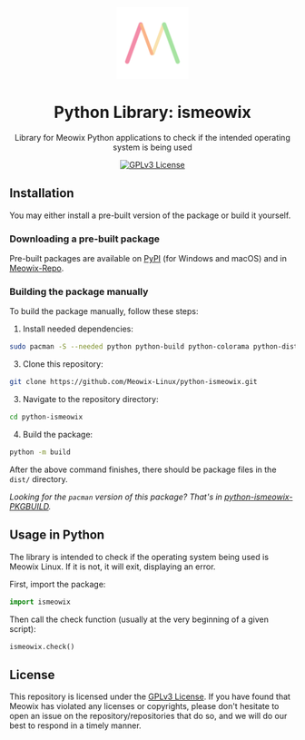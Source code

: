 <p align="center">
    <img src="https://github.com/Meowix-Linux/Meowix-ISO/blob/main/assets/meowix.svg?raw=true" width=25% height=25%>
</p>

<h1 align="center">Python Library: ismeowix</h1>

<p align="center">Library for Meowix Python applications to check if the intended operating system is being used</p>

<p align="center">
    <a href="https://www.gnu.org/licenses/gpl-3.0.en.html"><img alt="GPLv3 License" src="https://img.shields.io/badge/License-GPLv3-red.svg"></a>
</p>

## Installation

You may either install a pre-built version of the package or build it yourself.

### Downloading a pre-built package

Pre-built packages are available on [PyPI](https://pypi.org/project/ismeowix) (for Windows and macOS) and in [Meowix-Repo](https://github.com/Meowix-Linux/Meowix-Repo).

### Building the package manually

To build the package manually, follow these steps:

1. Install needed dependencies:

```bash
sudo pacman -S --needed python python-build python-colorama python-distro
```

3. Clone this repository:

```bash
git clone https://github.com/Meowix-Linux/python-ismeowix.git
```

3. Navigate to the repository directory:

```bash
cd python-ismeowix
```

4. Build the package:

```bash
python -m build
```

After the above command finishes, there should be package files in the `dist/` directory.

*Looking for the `pacman` version of this package? That's in [python-ismeowix-PKGBUILD](https://github.com/Meowix-Linux/python-ismeowix-PKGBUILD).*

## Usage in Python

The library is intended to check if the operating system being used is Meowix Linux. If it is not, it will exit, displaying an error.

First, import the package:

```python
import ismeowix
```

Then call the check function (usually at the very beginning of a given script):

```python
ismeowix.check()
```

## License

This repository is licensed under the [GPLv3 License](https://www.gnu.org/licenses/gpl-3.0.en.html). If you have found that Meowix has violated any licenses or copyrights, please don't hesitate to open an issue on the repository/repositories that do so, and we will do our best to respond in a timely manner.
